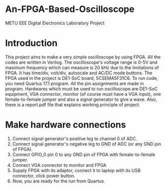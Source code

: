 # An-FPGA-Based-Oscilloscope
METU EEE Digital Electronics Laboratory Project

# Introduction
This project aims to make a very simple oscilloscope by using FPGA. All the codes are written in Verilog. The oscilloscope's voltage range is 0-5V and maximum frequency which can measure is 20 kHz due to the limitations of FPGA. It has time/div, volt/div, autoscale and AC/DC mode buttons. The FPGA used in the project is DE1-SoC board, 5CSEMA5F31C6. To run code, you need Quartus 17.1 program. All the pin assignments are made in program. Hardwares which must be used to run oscilloscope are DE1-SoC equipment, VGA connector, monitor (of course must have a VGA input), one female-to-female jumper and also a signal generator to give a wave. Also, there is a report.pdf file that explains working principle of project.

# Make hardware connections
1. Connect signal generator's positive leg to channel 0 of ADC.
2. Connect signal generator's negative leg to GND of ADC (or any GND pin of FPGA).
3. Connect GPIO_0 pin 0 to any GND pin of FPGA with female-to-female jumper.
4. Connect VGA connector to monitor and FPGA
5. Supply FPGA with its adaptor, connect it to laptop with its USB connector, click power button.
6. Now, you are ready for the run from Quartus.
